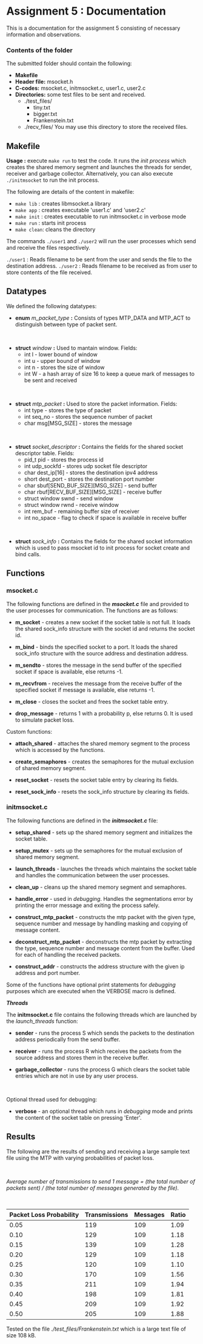 # Assignment 5 : Documentation

This is a documentation for the assignment 5 consisting of necessary information and observations.

### Contents of the folder

The submitted folder should contain the following:

* **Makefile**
* **Header file:** msocket.h
* **C-codes:** msocket.c, initmsocket.c, user1.c, user2.c
* **Directories:** some test files to be sent and received.
    * ./test_files/
        * tiny.txt
        * bigger.txt
        * Frankenstein.txt
    * ./recv_files/
        You may use this directory to store the received files.

## Makefile

**Usage :** execute `make run` to test the code. It runs the *init process* which creates the shared memory segment and launches the threads for sender, receiver and garbage collector.
Alternatively, you can also execute `./initmsocket` to run the init process.

The following are details of the content in makefile:

* `make lib`  : creates libmsocket.a library
* `make app`  : creates executable 'user1.c' and 'user2.c'
* `make init` : creates executable to run initmsocket.c in verbose mode
* `make run`  : starts init process
* `make clean`: cleans the directory

The commands `./user1` and `./user2` will run the user processes which send and receive the files respectively.

`./user1` : Reads filename to be sent from the user and sends the file to the destination address.
`./user2` : Reads filename to be received as from user to store contents of the file received.

## Datatypes

We defined the following datatypes:

* **enum** *m_packet_type* **:** Consists of types MTP_DATA and MTP_ACT to distinguish between type of packet sent.
<br>

* **struct** *window* **:** Used to mantain window.
Fields:
    * int l - lower bound of window
    * int u - upper bound of window
    * int n - stores the size of window
    * int W - a hash array of size 16 to keep a queue mark of messages to be sent and received
<br>

* **struct** *mtp_packet* **:** Used to store the packet information.
Fields:
    * int type - stores the type of packet
    * int seq_no - stores the sequence number of packet
    * char msg[MSG_SIZE] - stores the message
<br>

* **struct** *socket_descriptor* **:** Contains the fields for the shared socket descriptor table.
Fields:
    * pid_t pid - stores the process id
    * int udp_sockfd - stores udp socket file descriptor
    * char dest_ip[16] - stores the destination ipv4 address
    * short dest_port - stores the destination port number
    * char sbuf[SEND_BUF_SIZE][MSG_SIZE] - send buffer
    * char rbuf[RECV_BUF_SIZE][MSG_SIZE] - receive buffer
    * struct window swnd - send window
    * struct window rwnd - receive window
    * int rem_buf - remaining buffer size of receiver
    * int no_space - flag to check if space is available in receive buffer
<br>

* **struct** *sock_info* **:** Contains the fields for the shared socket information which is used to pass msocket id to init process for socket create and bind calls.

## Functions

### msocket.c

The following functions are defined in the ***msocket.c*** file and provided to the user processes for communication. The functions are as follows:

* **m_socket** - creates a new socket if the socket table is not full. It loads the shared sock_info structure with the socket id and returns the socket id.

* **m_bind** - binds the specified socket to a port. It loads the shared sock_info structure with the source address and destination address.

* **m_sendto** - stores the message in the send buffer of the specified socket if space is available, else returns -1.

* **m_recvfrom** - receives the message from the receive buffer of the specified socket if message is available, else returns -1.

* **m_close** - closes the socket and frees the socket table entry.

* **drop_message** - returns 1 with a probability p, else returns 0. It is used to simulate packet loss.

Custom functions:

* **attach_shared** - attaches the shared memory segment to the process which is accessed by the functions.

* **create_semaphores** - creates the semaphores for the mutual exclusion of shared memory segment.

* **reset_socket** - resets the socket table entry by clearing its fields.

* **reset_sock_info** - resets the sock_info structure by clearing its fields.

### initmsocket.c

The following functions are defined in the ***initmsocket.c*** file:

* **setup_shared** - sets up the shared memory segment and initializes the socket table.

* **setup_mutex** - sets up the semaphores for the mutual exclusion of shared memory segment.

* **launch_threads** - launches the threads which maintains the socket table and handles the communication between the user processes.

* **clean_up** - cleans up the shared memory segment and semaphores.

* **handle_error** - used in *debugging*. Handles the segmentations error by printing the error message and exiting the process safely.

* **construct_mtp_packet** - constructs the mtp packet with the given type, sequence number and message by handling masking and copying of message content.

* **deconstruct_mtp_packet** - deconstructs the mtp packet by extracting the type, sequence number and message content from the buffer. Used for each of handling the received packets.

* **construct_addr** - constructs the address structure with the given ip address and port number.

Some of the functions have optional print statements for *debugging* purposes which are executed when the VERBOSE macro is defined.

***Threads***

The **initmsocket.c** file contains the following threads which are launched by the *launch_threads* function:

* **sender** - runs the process S which sends the packets to the destination address periodically from the send buffer.

* **receiver** - runs the process R which receives the packets from the source address and stores them in the receive buffer.

* **garbage_collector** - runs the process G which clears the socket table entries which are not in use by any user process.
<br>

Optional thread used for debugging:
* **verbose** - an optional thread which runs in *debugging* mode and prints the content of the socket table on pressing 'Enter'.

## Results

The following are the results of sending and receiving a large sample text file using the MTP with varying probabilities of packet loss.

<br>

*Average number of transmissions to send 1 message = (the total number of packets sent) / (the total number of messages generated by the file).*

<br>

| Packet Loss Probability | Transmissions | Messages | Ratio |
|-------------------------|---------------|----------|-------|
| 0.05                    | 119           | 109      | 1.09  |
| 0.10                    | 129           | 109      | 1.18  |
| 0.15                    | 139           | 109      | 1.28  |
| 0.20                    | 129           | 109      | 1.18  |
| 0.25                    | 120           | 109      | 1.10  |
| 0.30                    | 170           | 109      | 1.56  |
| 0.35                    | 211           | 109      | 1.94  |
| 0.40                    | 198           | 109      | 1.81  |
| 0.45                    | 209           | 109      | 1.92  |
| 0.50                    | 205           | 109      | 1.88  |

Tested on the file *./test_files/Frankenstein.txt* which is a large text file of size 108 kB.
